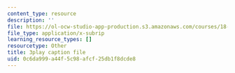 ```yaml
---
content_type: resource
description: ''
file: https://ol-ocw-studio-app-production.s3.amazonaws.com/courses/18-01sc-single-variable-calculus-fall-2010/0c6da999a44f5c98afcf25db1f8dcde8_kCPVBl953eY.vtt
file_type: application/x-subrip
learning_resource_types: []
resourcetype: Other
title: 3play caption file
uid: 0c6da999-a44f-5c98-afcf-25db1f8dcde8
---
```

